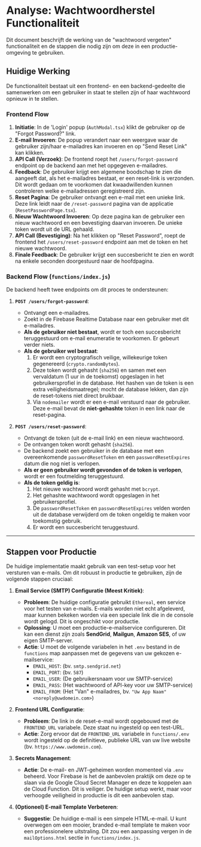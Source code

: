 # Analyse: Wachtwoordherstel Functionaliteit

Dit document beschrijft de werking van de "wachtwoord vergeten" functionaliteit en de stappen die nodig zijn om deze in een productie-omgeving te gebruiken.

## Huidige Werking

De functionaliteit bestaat uit een frontend- en een backend-gedeelte die samenwerken om een gebruiker in staat te stellen zijn of haar wachtwoord opnieuw in te stellen.

### Frontend Flow

1.  **Initiatie**: In de 'Login' popup (`AuthModal.tsx`) klikt de gebruiker op de "Forgot Password?" link.
2.  **E-mail Invoeren**: De popup verandert naar een weergave waar de gebruiker zijn/haar e-mailadres kan invoeren en op "Send Reset Link" kan klikken.
3.  **API Call (Verzoek)**: De frontend roept het `/users/forgot-password` endpoint op de backend aan met het opgegeven e-mailadres.
4.  **Feedback**: De gebruiker krijgt een algemene boodschap te zien die aangeeft dat, als het e-mailadres bestaat, er een reset-link is verzonden. Dit wordt gedaan om te voorkomen dat kwaadwillenden kunnen controleren welke e-mailadressen geregistreerd zijn.
5.  **Reset Pagina**: De gebruiker ontvangt een e-mail met een unieke link. Deze link leidt naar de `/reset-password` pagina van de applicatie (`ResetPasswordPage.tsx`).
6.  **Nieuw Wachtwoord Invoeren**: Op deze pagina kan de gebruiker een nieuw wachtwoord en een bevestiging daarvan invoeren. De unieke token wordt uit de URL gehaald.
7.  **API Call (Bevestiging)**: Na het klikken op "Reset Password", roept de frontend het `/users/reset-password` endpoint aan met de token en het nieuwe wachtwoord.
8.  **Finale Feedback**: De gebruiker krijgt een succesbericht te zien en wordt na enkele seconden doorgestuurd naar de hoofdpagina.

### Backend Flow (`functions/index.js`)

De backend heeft twee endpoints om dit proces te ondersteunen:

1.  **`POST /users/forgot-password`**:
    *   Ontvangt een e-mailadres.
    *   Zoekt in de Firebase Realtime Database naar een gebruiker met dit e-mailadres.
    *   **Als de gebruiker niet bestaat**, wordt er toch een succesbericht teruggestuurd om e-mail enumeratie te voorkomen. Er gebeurt verder niets.
    *   **Als de gebruiker wel bestaat**:
        1.  Er wordt een cryptografisch veilige, willekeurige token gegenereerd (`crypto.randomBytes`).
        2.  Deze token wordt gehasht (`sha256`) en samen met een vervaldatum (1 uur in de toekomst) opgeslagen in het gebruikersprofiel in de database. Het hashen van de token is een extra veiligheidsmaatregel; mocht de database lekken, dan zijn de reset-tokens niet direct bruikbaar.
        3.  Via `nodemailer` wordt er een e-mail verstuurd naar de gebruiker. Deze e-mail bevat de **niet-gehashte** token in een link naar de reset-pagina.

2.  **`POST /users/reset-password`**:
    *   Ontvangt de token (uit de e-mail link) en een nieuw wachtwoord.
    *   De ontvangen token wordt gehasht (`sha256`).
    *   De backend zoekt een gebruiker in de database met een overeenkomende `passwordResetToken` en een `passwordResetExpires` datum die nog niet is verlopen.
    *   **Als er geen gebruiker wordt gevonden of de token is verlopen**, wordt er een foutmelding teruggestuurd.
    *   **Als de token geldig is**:
        1.  Het nieuwe wachtwoord wordt gehasht met `bcrypt`.
        2.  Het gehashte wachtwoord wordt opgeslagen in het gebruikersprofiel.
        3.  De `passwordResetToken` en `passwordResetExpires` velden worden uit de database verwijderd om de token ongeldig te maken voor toekomstig gebruik.
        4.  Er wordt een succesbericht teruggestuurd.

---

## Stappen voor Productie

De huidige implementatie maakt gebruik van een test-setup voor het versturen van e-mails. Om dit robuust in productie te gebruiken, zijn de volgende stappen cruciaal:

1.  **Email Service (SMTP) Configuratie (Meest Kritiek)**:
    *   **Probleem**: De huidige configuratie gebruikt `Ethereal`, een service voor het testen van e-mails. E-mails worden niet echt afgeleverd, maar kunnen bekeken worden via een speciale link die in de console wordt gelogd. Dit is ongeschikt voor productie.
    *   **Oplossing**: U moet een productie-e-mailservice configureren. Dit kan een dienst zijn zoals **SendGrid**, **Mailgun**, **Amazon SES**, of uw eigen SMTP-server.
    *   **Actie**: U moet de volgende variabelen in het `.env` bestand in de `functions` map aanpassen met de gegevens van uw gekozen e-mailservice:
        *   `EMAIL_HOST`: (bv. `smtp.sendgrid.net`)
        *   `EMAIL_PORT`: (bv. `587`)
        *   `EMAIL_USER`: (De gebruikersnaam voor uw SMTP-service)
        *   `EMAIL_PASS`: (Het wachtwoord of API-key voor uw SMTP-service)
        *   `EMAIL_FROM`: (Het "Van" e-mailadres, bv. `"Uw App Naam" <noreply@uwdomein.com>`)

2.  **Frontend URL Configuratie**:
    *   **Probleem**: De link in de reset-e-mail wordt opgebouwd met de `FRONTEND_URL` variabele. Deze staat nu ingesteld op een test-URL.
    *   **Actie**: Zorg ervoor dat de `FRONTEND_URL` variabele in `functions/.env` wordt ingesteld op de definitieve, publieke URL van uw live website (bv. `https://www.uwdomein.com`).

3.  **Secrets Management**:
    *   **Actie**: De e-mail- en JWT-geheimen worden momenteel via `.env` beheerd. Voor Firebase is het de aanbevolen praktijk om deze op te slaan via de Google Cloud Secret Manager en deze te koppelen aan de Cloud Function. Dit is veiliger. De huidige setup werkt, maar voor verhoogde veiligheid in productie is dit een aanbevolen stap.

4.  **(Optioneel) E-mail Template Verbeteren**:
    *   **Suggestie**: De huidige e-mail is een simpele HTML-e-mail. U kunt overwegen om een mooier, branded e-mail template te maken voor een professionelere uitstraling. Dit zou een aanpassing vergen in de `mailOptions.html` sectie in `functions/index.js`.
